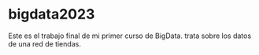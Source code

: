 # bigdata2023
Este es el trabajo final de mi primer curso de BigData. trata sobre los datos de una red de tiendas.
